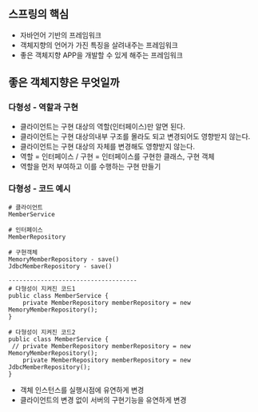 ## 스프링의 핵심
+ 자바언어 기반의 프레임워크
+ 객체지향의 언어가 가진 특징을 살려내주는 프레임워크
+ 좋은 객체지향 APP을 개발할 수 있게 해주는 프레임워크

## 좋은 객체지향은 무엇일까
### 다형성 - 역할과 구현
+ 클라이언트는 구현 대상의 역할(인터페이스)만 알면 된다.
+ 클라이언트는 구현 대상의내부 구조를 몰라도 되고 변경되어도 영향받지 않는다.
+ 클라이언트는 구현 대상의 자체를 변경해도 영향받지 않는다.
+ 역할 = 인터페이스 / 구현 = 인터페이스를 구현한 클래스, 구현 객체
+ 역할을 먼저 부여하고 이를 수행하는 구현 만들기

### 다형성 - 코드 예시
```
# 클라이언트
MemberService

# 인터페이스
MemberRepository

# 구현객체
MemoryMemberRepository - save()
JdbcMemberRepository - save()

------------------------------------
# 다형성이 지켜진 코드1
public class MemberService {
 	private MemberRepository memberRepository = new MemoryMemberRepository();
}

# 다형성이 지켜진 코드2
public class MemberService {
 // private MemberRepository memberRepository = new MemoryMemberRepository();
 	private MemberRepository memberRepository = new JdbcMemberRepository();
}
```

+ 객체 인스턴스를 실행시점에 유연하게 변경
+ 클라이언트의 변경 없이 서버의 구현기능을 유연하게 변경
